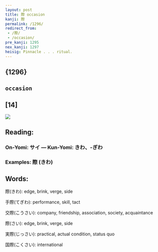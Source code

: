 ```yaml
---
layout: post
title: 際 occasion
kanji: 際
permalink: /1296/
redirect_from:
 - /際/
 - /occasion/
pre_kanji: 1295
nex_kanji: 1297
heisig: Pinnacle . . . ritual.
---
```


## {1296}

## `occasion`

## [14]

<div class="stroke"><img src="E99A9B.png" /></div>

## Reading:

### On-Yomi: サイ &mdash; Kun-Yomi: きわ、-ぎわ

### Examples: 際 (きわ)

## Words:

際(きわ): edge, brink, verge, side

手際(てぎわ): performance, skill, tact

交際(こうさい): company, friendship, association, society, acquaintance

際(さい): edge, brink, verge, side

実際(じっさい): practical, actual condition, status quo

国際(こくさい): international
